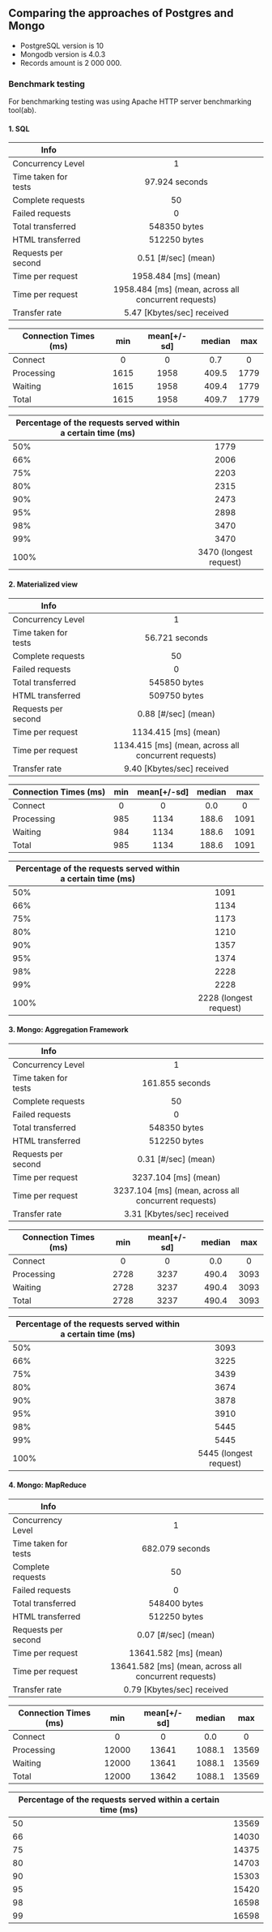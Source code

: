 ## Сomparing the approaches of Postgres and Mongo
- PostgreSQL version is 10
- Mongodb version is 4.0.3
- Records amount is 2 000 000.


### Benchmark testing
For benchmarking testing was using Apache HTTP server benchmarking tool(ab).

#### 1. SQL

| Info |  | 
| - |:-:| 
| Concurrency Level | 1 |
| Time taken for tests | 97.924 seconds |
| Complete requests | 50 |
| Failed requests | 0 |
| Total transferred | 548350 bytes |
| HTML transferred | 512250 bytes |
| Requests per second | 0.51 [#/sec] (mean) |
| Time per request | 1958.484 [ms] (mean) |
| Time per request | 1958.484 [ms] (mean, across all concurrent requests) |
| Transfer rate | 5.47 [Kbytes/sec] received |

|Connection Times (ms) | min | mean[+/-sd]|median|max|
| -|:-:| :-:| :-:| :-:| 
| Connect | 0 | 0 | 0.7 | 0 | 5 |
| Processing | 1615 | 1958 | 409.5 | 1779 | 3470 |
| Waiting | 1615 | 1958 | 409.4 | 1779 | 3469 |
| Total | 1615 | 1958 | 409.7 | 1779 | 3470 |

| Percentage of the requests served within a certain time (ms)|| 
| - |:-:| 
|  50% | 1779 |
|  66% | 2006 |
|  75% | 2203 |
|  80% | 2315 |
|  90% | 2473 |
|  95% | 2898 |
|  98% | 3470 |
|  99% | 3470 |
| 100% | 3470 (longest request) |

#### 2. Materialized view
| Info |  | 
| - |:-:| 
| Concurrency Level| 1 |
| Time taken for tests| 56.721 seconds |
| Complete requests| 50 |
| Failed requests| 0 |
| Total transferred| 545850 bytes |
| HTML transferred| 509750 bytes |
| Requests per second| 0.88 [#/sec] (mean) |
| Time per request| 1134.415 [ms] (mean) |
| Time per request| 1134.415 [ms] (mean, across all concurrent requests) |
| Transfer rate| 9.40 [Kbytes/sec] received |

|Connection Times (ms) | min | mean[+/-sd] | median | max |
| -|:-:| :-:| :-:| :-:| 
| Connect | 0 | 0 | 0.0 | 0 | 0 |
| Processing | 985 | 1134 | 188.6 | 1091 | 2228 |
| Waiting | 984 | 1134 | 188.6 | 1091 | 2227 |
| Total | 985 | 1134 | 188.6 | 1091 | 2228 |


| Percentage of the requests served within a certain time (ms)|| 
| - |:-:| 
|  50% | 1091 |
|  66% | 1134 |
|  75% | 1173 |
|  80% | 1210 |
|  90% | 1357 |
|  95% | 1374 |
|  98% | 2228 |
|  99% | 2228 |
| 100% | 2228 (longest request) |

 #### 3. Mongo: Aggregation Framework
 
| Info |  | 
| - |:-:| 
| Concurrency Level | 1 |
| Time taken for tests | 161.855 seconds |
| Complete requests | 50 |
| Failed requests | 0 |
| Total transferred | 548350 bytes |
| HTML transferred | 512250 bytes |
| Requests per second | 0.31 [#/sec] (mean) |
| Time per request | 3237.104 [ms] (mean) |
| Time per request | 3237.104 [ms] (mean, across all concurrent requests) |
| Transfer rate | 3.31 [Kbytes/sec] received |

|Connection Times (ms) | min | mean[+/-sd] | median | max |
| -|:-:| :-:| :-:| :-:| 
| Connect  | 0 | 0 | 0.0 | 0 | 0 |
| Processing  | 2728 | 3237 | 490.4 | 3093 | 5445 |
| Waiting  | 2728 | 3237 | 490.4 | 3093 | 5445 |
| Total  | 2728 | 3237 | 490.4 | 3093 | 5445 |

| Percentage of the requests served within a certain time (ms)|| 
| - |:-:| 
|  50% | 3093 |
|  66% | 3225 |
|  75% | 3439 |
|  80% | 3674 |
|  90% | 3878 |
|  95% | 3910 |
|  98% | 5445 |
|  99% | 5445 |
| 100% | 5445 (longest request) |

#### 4. Mongo: MapReduce 
| Info |  | 
| - |:-:| 
| Concurrency Level | 1 |
| Time taken for tests | 682.079 seconds |
| Complete requests | 50 |
| Failed requests | 0 |
| Total transferred | 548400 bytes |
| HTML transferred | 512250 bytes |
| Requests per second | 0.07 [#/sec] (mean) |
| Time per request | 13641.582 [ms] (mean) |
| Time per request | 13641.582 [ms] (mean, across all concurrent requests) |
| Transfer rate | 0.79 [Kbytes/sec] received |

|Connection Times (ms) | min | mean[+/-sd] | median | max |
| -|:-:| :-:| :-:| :-:| 
| Connect | 0 | 0 | 0.0 | 0 | 0 |
| Processing | 12000 | 13641 | 1088.1 | 13569 | 16598 |
| Waiting | 12000 | 13641 | 1088.1 | 13569 | 16598 |
| Total | 12000 | 13642 | 1088.1 | 13569 | 16598 |

| Percentage of the requests served within a certain time (ms)|| 
| - |:-:|
| 50 | 13569 |
| 66 | 14030 |
| 75 | 14375 |
| 80 | 14703 |
| 90 | 15303 |
| 95 | 15420 |
| 98 | 16598 |
| 99 | 16598 |

